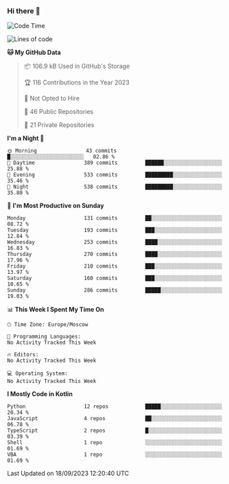 ### Hi there 👋

<!--
**semwai/semwai** is a ✨ _special_ ✨ repository because its `README.md` (this file) appears on your GitHub profile.

Here are some ideas to get you started:

- 🔭 I’m currently working on ...
- 🌱 I’m currently learning ...
- 👯 I’m looking to collaborate on ...
- 🤔 I’m looking for help with ...
- 💬 Ask me about ...
- 📫 How to reach me: ...
- 😄 Pronouns: ...
- ⚡ Fun fact: ...
-->


<!--START_SECTION:waka-->
![Code Time](http://img.shields.io/badge/Code%20Time-0%20secs-blue)

![Lines of code](https://img.shields.io/badge/From%20Hello%20World%20I%27ve%20Written-1.4%20million%20lines%20of%20code-blue)

**🐱 My GitHub Data** 

> 📦 106.9 kB Used in GitHub's Storage 
 > 
> 🏆 116 Contributions in the Year 2023
 > 
> 🚫 Not Opted to Hire
 > 
> 📜 46 Public Repositories 
 > 
> 🔑 21 Private Repositories 
 > 
**I'm a Night 🦉** 

```text
🌞 Morning                43 commits          █░░░░░░░░░░░░░░░░░░░░░░░░   02.86 % 
🌆 Daytime                389 commits         ██████░░░░░░░░░░░░░░░░░░░   25.88 % 
🌃 Evening                533 commits         █████████░░░░░░░░░░░░░░░░   35.46 % 
🌙 Night                  538 commits         █████████░░░░░░░░░░░░░░░░   35.80 % 
```
📅 **I'm Most Productive on Sunday** 

```text
Monday                   131 commits         ██░░░░░░░░░░░░░░░░░░░░░░░   08.72 % 
Tuesday                  193 commits         ███░░░░░░░░░░░░░░░░░░░░░░   12.84 % 
Wednesday                253 commits         ████░░░░░░░░░░░░░░░░░░░░░   16.83 % 
Thursday                 270 commits         ████░░░░░░░░░░░░░░░░░░░░░   17.96 % 
Friday                   210 commits         ███░░░░░░░░░░░░░░░░░░░░░░   13.97 % 
Saturday                 160 commits         ███░░░░░░░░░░░░░░░░░░░░░░   10.65 % 
Sunday                   286 commits         █████░░░░░░░░░░░░░░░░░░░░   19.03 % 
```


📊 **This Week I Spent My Time On** 

```text
🕑︎ Time Zone: Europe/Moscow

💬 Programming Languages: 
No Activity Tracked This Week

🔥 Editors: 
No Activity Tracked This Week

💻 Operating System: 
No Activity Tracked This Week
```

**I Mostly Code in Kotlin** 

```text
Python                   12 repos            █████░░░░░░░░░░░░░░░░░░░░   20.34 % 
JavaScript               4 repos             ██░░░░░░░░░░░░░░░░░░░░░░░   06.78 % 
TypeScript               2 repos             █░░░░░░░░░░░░░░░░░░░░░░░░   03.39 % 
Shell                    1 repo              ░░░░░░░░░░░░░░░░░░░░░░░░░   01.69 % 
VBA                      1 repo              ░░░░░░░░░░░░░░░░░░░░░░░░░   01.69 % 
```




 Last Updated on 18/09/2023 12:20:40 UTC
<!--END_SECTION:waka-->
